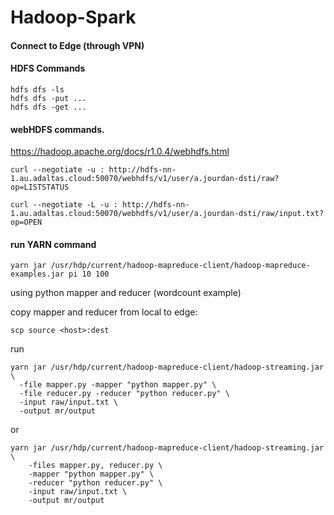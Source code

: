 # Hadoop-Spark

#### Connect to Edge (through VPN)

#### HDFS Commands

```
hdfs dfs -ls
hdfs dfs -put ...
hdfs dfs -get ...
```

#### webHDFS commands.

https://hadoop.apache.org/docs/r1.0.4/webhdfs.html

```
curl --negotiate -u : http://hdfs-nn-1.au.adaltas.cloud:50070/webhdfs/v1/user/a.jourdan-dsti/raw?op=LISTSTATUS

curl --negotiate -L -u : http://hdfs-nn-1.au.adaltas.cloud:50070/webhdfs/v1/user/a.jourdan-dsti/raw/input.txt?op=OPEN
```

#### run YARN command

```
yarn jar /usr/hdp/current/hadoop-mapreduce-client/hadoop-mapreduce-examples.jar pi 10 100
```

using python mapper and reducer (wordcount example)

copy mapper and reducer from local to edge:

```
scp source <host>:dest
```

run

```
yarn jar /usr/hdp/current/hadoop-mapreduce-client/hadoop-streaming.jar \
  -file mapper.py -mapper "python mapper.py" \
  -file reducer.py -reducer "python reducer.py" \
  -input raw/input.txt \
  -output mr/output
```

or

```
yarn jar /usr/hdp/current/hadoop-mapreduce-client/hadoop-streaming.jar \
	-files mapper.py, reducer.py \
	-mapper "python mapper.py" \
	-reducer "python reducer.py" \
	-input raw/input.txt \
	-output mr/output
```

